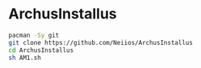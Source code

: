 # ArchusInstallus
```bash
pacman -Sy git
git clone https://github.com/Neiios/ArchusInstallus
cd ArchusInstallus
sh AM1.sh
```

